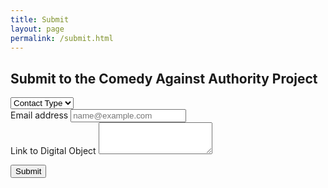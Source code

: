 ```yaml
---
title: Submit
layout: page
permalink: /submit.html
---
```


## Submit to the Comedy Against Authority Project

<select class="custom-select custom-select-lg mb-3">
  <option selected>Contact Type</option>
  <option value="1">Submission</option>
  <option value="2">Inquiry</option>
  <option value="3">Other</option>
</select>


<form>
  <div class="form-group">
    <label for="exampleFormControlInput1">Email address</label>
    <input type="email" class="form-control" id="exampleFormControlInput1" placeholder="name@example.com">
  </div>

  <div class="form-group">
    <label for="exampleFormControlTextarea1">Link to Digital Object</label>
    <textarea class="form-control" id="exampleFormControlTextarea1" rows="3"></textarea>
  </div>


  <button type="submit" class="btn btn-primary">Submit</button>
</form>